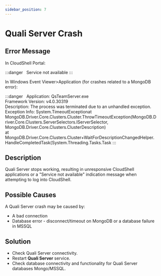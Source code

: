 ```yaml
---
sidebar_position: 7
---
```


# Quali Server Crash

## Error Message

In CloudShell Portal:

:::danger &nbsp;
Service not available
:::

In Windows Event Viewer>Application (for crashes related to a MongoDB error):

:::danger &nbsp;
Application: QsTeamServer.exe  
Framework Version: v4.0.30319  
Description: The process was terminated due to an unhandled exception.  
Exception Info: System.TimeoutExceptionat MongoDB.Driver.Core.Clusters.Cluster.ThrowTimeoutException(MongoDB.Driver.Core.Clusters.ServerSelectors.IServerSelector, MongoDB.Driver.Core.Clusters.ClusterDescription)  
at MongoDB.Driver.Core.Clusters.Cluster+WaitForDescriptionChangedHelper.HandleCompletedTask(System.Threading.Tasks.Task
:::

## Description

Quali Server stops working, resulting in unresponsive CloudShell applications or a "Service not available" indication message when attempting to log into CloudShell.

## Possible Causes

A Quali Server crash may be caused by:

- A bad connection
- Database error - disconnect/timeout on MongoDB or a database failure in MSSQL

## Solution

- Check Quali Server connectivity.
- Restart **Quali Server** service.
- Check database connectivity and functionality for Quali Server databases Mongo/MSSQL.
